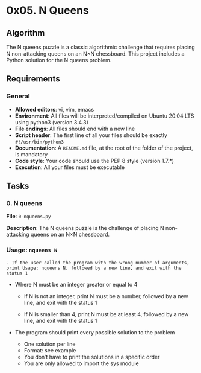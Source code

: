 # 0x05. N Queens

## Algorithm

The N queens puzzle is a classic algorithmic challenge that requires placing N non-attacking queens on an N×N chessboard. This project includes a Python solution for the N queens problem.

## Requirements

### General

- **Allowed editors**: vi, vim, emacs
- **Environment**: All files will be interpreted/compiled on Ubuntu 20.04 LTS using python3 (version 3.4.3)
- **File endings**: All files should end with a new line
- **Script header**: The first line of all your files should be exactly `#!/usr/bin/python3`
- **Documentation**: A `README.md` file, at the root of the folder of the project, is mandatory
- **Code style**: Your code should use the PEP 8 style (version 1.7.*)
- **Execution**: All your files must be executable

## Tasks

### 0. N queens

**File**: `0-nqueens.py`

**Description**: The N queens puzzle is the challenge of placing N non-attacking queens on an N×N chessboard.

### Usage: `nqueens N`

    - If the user called the program with the wrong number of arguments, print Usage: nqueens N, followed by a new line, and exit with the status 1

- Where N must be an integer greater or equal to 4

    - If N is not an integer, print N must be a number, followed by a new line, and exit with the status 1

    - If N is smaller than 4, print N must be at least 4, followed by a new line, and exit with the status 1

- The program should print every possible solution to the problem

    - One solution per line
    - Format: see example
    - You don’t have to print the solutions in a specific order
    - You are only allowed to import the sys module
